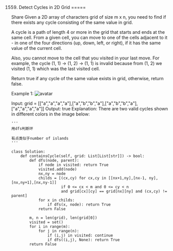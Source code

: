 1559. Detect Cycles in 2D Grid
=====

Share
Given a 2D array of characters grid of size m x n, you need to find if there exists any cycle consisting of the same value in grid.

A cycle is a path of length 4 or more in the grid that starts and ends at the same cell. From a given cell, you can move to one of the cells adjacent to it - in one of the four directions (up, down, left, or right), if it has the same value of the current cell.

Also, you cannot move to the cell that you visited in your last move. For example, the cycle (1, 1) -> (1, 2) -> (1, 1) is invalid because from (1, 2) we visited (1, 1) which was the last visited cell.

Return true if any cycle of the same value exists in grid, otherwise, return false.

Example 1:
![avatar](https://assets.leetcode.com/uploads/2020/07/15/11.png)

Input: grid = [["a","a","a","a"],["a","b","b","a"],["a","b","b","a"],["a","a","a","a"]]
Output: true
Explanation: There are two valid cycles shown in different colors in the image below:

```python3
'''
用dfs判断环

有点类似于number of islands
'''

class Solution:
    def containsCycle(self, grid: List[List[str]]) -> bool:
        def dfs(node, parent):
            if node in visited: return True
            visited.add(node)
            nx,ny = node
            childs = [(cx,cy) for cx,cy in [[nx+1,ny],[nx-1, ny],[nx,ny+1],[nx,ny-1]] 
                      if 0 <= cx < m and 0 <= cy < n 
                      and grid[cx][cy] == grid[nx][ny] and (cx,cy) != parent]
            for x in childs:
                if dfs(x, node): return True 
            return False  
    
        m, n = len(grid), len(grid[0])
        visited = set()
        for i in range(m):
            for j in range(n):
                if (i,j) in visited: continue 
                if dfs((i,j), None): return True
        return False 
```
